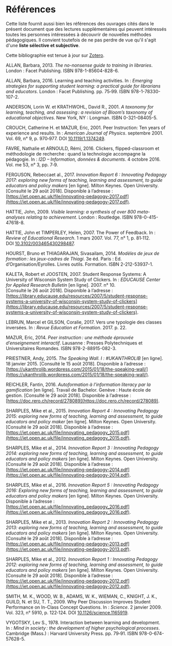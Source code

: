 # Références

Cette liste fournit aussi bien les références des ouvrages cités dans le présent document que des lectures supplémentaires qui peuvent intéressés toutes les personnes intéressées à découvrir de nouvelles méthodes pédagogiques. Il convient toutefois de ne pas perdre de vue qu'il s'agit d'une **liste sélective et subjective**.

Cette bibliographie est tenue à jour sur [Zotero](https://www.zotero.org/groups/2212172/kit_formateur_dbutant/items).


ALLAN, Barbara, 2013. *The no-nonsense guide to training in libraries*. London : Facet Publishing. ISBN 978-1-85604-828-6.   

ALLAN, Barbara, 2016. Learning and teaching activities. In : *Emerging strategies for supporting student learning: a practical guide for librarians and educators*. London : Facet Publishing. pp. 75‑99. ISBN 978-1-78330-107-2.   

ANDERSON, Lorin W. et KRATHWOHL, David R., 2001. *A taxonomy for learning, teaching, and assessing : a revision of Bloom’s taxonomy of educational objectives*. New York, NY : Longman. ISBN 0-321-08405-5.   

CROUCH, Catherine H. et MAZUR, Eric, 2001. Peer Instruction: Ten years of experience and results. In : *American Journal of Physics*. septembre 2001. Vol. 69, n° 9, p. 970‑977. DOI [10.1119/1.1374249](https://doi.org/10.1119/1.1374249).   

FAVRE, Nathalie et ARNOULD, Rémi, 2016. Clickers, flipped-classroom et méthodologie de recherche : quand la technologie accompagne la pédagogie. In : *I2D – Information, données & documents*. 4 octobre 2016. Vol. me 53, n° 3, pp. 7‑9.   

FERGUSON, Rebeccaet al., 2017. *Innovation Report 6 : Innovating Pedagogy 2017: exploring new forms of teaching, learning and assessment, to guide educators and policy makers* [en ligne]. Milton Keynes. Open University. [Consulté le 29 août 2018]. Disponible à l’adresse : [https://iet.open.ac.uk/file/innovating-pedagogy-2017.pdf](https://iet.open.ac.uk/file/innovating-pedagogy-2017.pdf).   

HATTIE, John, 2009. *Visible learning: a synthesis of over 800 meta-analyses relating to achievement*. London : Routledge. ISBN 978-0-415-47618-8.   

HATTIE, John et TIMPERLEY, Helen, 2007. The Power of Feedback. In : *Review of Educational Research*. 1 mars 2007. Vol. 77, n° 1, p. 81‑112. DOI [10.3102/003465430298487](https://doi.org/10.3102/003465430298487).   

HOURST, Bruno et THIAGARAJAN, Sivasailam, 2014. *Modèles de jeux de formation : les jeux-cadres de Thiagi*. 3e éd. Paris : Ed. d’Organisation/Eyrolles. Livres outils. Formation. ISBN 2-212-53937-1.   

KALETA, Robert et JOOSTEN, 2007. Student Response Systems: A University of Wisconsin System Study of Clickers. In : *EDUCAUSE Center for Applied Research Bulletin* [en ligne]. 2007. n° 10. [Consulté le 26 août 2018]. Disponible à l’adresse : [https://library.educause.edu/resources/2007/5/student-response-systems-a-university-of-wisconsin-system-study-of-clickers](https://library.educause.edu/resources/2007/5/student-response-systems-a-university-of-wisconsin-system-study-of-clickers).   

LEBRUN, Marcel et GILSON, Coralie, 2017. Vers une typologie des classes inversées. In : *Revue Education et Formation*. 2017. p. 22.   

MAZUR, Eric, 2014. *Peer instruction : une méthode éprouvée d’enseignement interactif*. Lausanne : Presses Polytechniques et Universitaires Romandes. ISBN 978-2-88915-082-3.   

PRIESTNER, Andy, 2015. *The Speaking Wall. I : #UKANTHROLIB* [en ligne]. 18 janvier 2015. [Consulté le 15 août 2018]. Disponible à l’adresse : [https://ukanthrolib.wordpress.com/2015/01/18/the-speaking-wall/](https://ukanthrolib.wordpress.com/2015/01/18/the-speaking-wall/).   

REICHLER, Fantin, 2016. *Autoformation à l’information literacy par la gamification* [en ligne]. Travail de Bachelor. Genève : Haute école de gestion. [Consulté le 29 août 2018]. Disponible à l’adresse : [https://doc.rero.ch/record/278089](https://doc.rero.ch/record/278089).   

SHARPLES, Mike et al., 2015. *Innovation Report 4 : Innovating Pedagogy 2015: exploring new forms of teaching, learning and assessment, to guide educators and policy maker* [en ligne]. Milton Keynes. Open University. [Consulté le 29 août 2018]. Disponible à l’adresse : [https://iet.open.ac.uk/file/innovating_pedagogy_2015.pdf](https://iet.open.ac.uk/file/innovating_pedagogy_2015.pdf).   

SHARPLES, Mike et al., 2014. *Innovation Report 3 : Innovating Pedagogy 2014: exploring new forms of teaching, learning and assessment, to guide educators and policy makers* [en ligne]. Milton Keynes. Open University. [Consulté le 29 août 2018]. Disponible à l’adresse : [https://iet.open.ac.uk/file/innovating-pedagogy-2014.pdf](https://iet.open.ac.uk/file/innovating-pedagogy-2014.pdf).   

SHARPLES, Mike et al., 2016. *Innovation Report 5 : Innovating Pedagogy 2016: Exploring new forms of teaching, learning and assessment, to guide educators and policy makers* [en ligne]. Milton Keynes. Open University. Disponible à l’adresse : [https://iet.open.ac.uk/file/innovating_pedagogy_2016.pdf](https://iet.open.ac.uk/file/innovating_pedagogy_2016.pdf).   

SHARPLES, Mike et al., 2013. *Innovation Report 2 : Innovating Pedagogy 2013: exploring new forms of teaching, learning and assessment, to guide educators and policy makers* [en ligne]. Milton Keynes. Open University. [Consulté le 29 août 2018]. Disponible à l’adresse : [https://iet.open.ac.uk/file/innovating-pedagogy-2013.pdf](https://iet.open.ac.uk/file/innovating-pedagogy-2013.pdf).   

SHARPLES, Mike et al., 2012. *Innovation Report 1 : Innovating Pedagogy 2012: exploring new forms of teaching, learning and assessment, to guide educators and policy makers* [en ligne]. Milton Keynes. Open University. [Consulté le 29 août 2018]. Disponible à l’adresse : [https://iet.open.ac.uk/file/innovating-pedagogy-2012.pdf](https://iet.open.ac.uk/file/innovating-pedagogy-2012.pdf).   

SMITH, M. K., WOOD, W. B., ADAMS, W. K., WIEMAN, C., KNIGHT, J. K., GUILD, N. et SU, T. T., 2009. Why Peer Discussion Improves Student Performance on In-Class Concept Questions. In : *Science*. 2 janvier 2009. Vol. 323, n° 5910, p. 122‑124. DOI [10.1126/science.1165919](https://doi.org/10.1126/science.1165919).   

VYGOTSKY, Lev S., 1978. Interaction between learning and development. In : *Mind in society : the development of higher psychological processes*. Cambridge (Mass.) : Harvard University Press. pp. 79‑91. ISBN 978-0-674-57628-5.   

